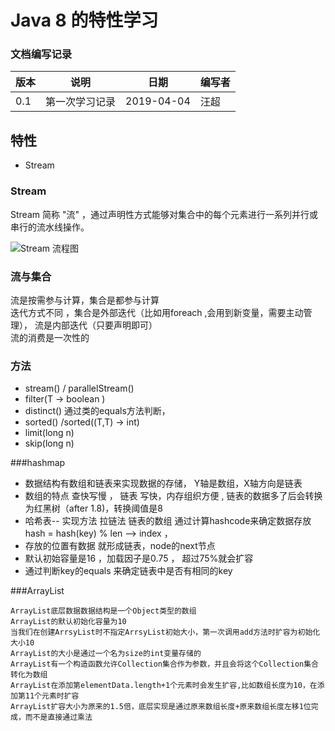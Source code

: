 # Java 8 的特性学习


### 文档编写记录

版本    |   说明    |   日期   | 编写者 
-------| ----------| ---------| --------
 0.1   | 第一次学习记录 |  2019-04-04 |  汪超
 
 
 ## 特性
 - Stream
 
 
 
 
 ### Stream 
 
  Stream 简称 "流" ，通过声明性方式能够对集合中的每个元素进行一系列并行或串行的流水线操作。
  
  ![Stream 流程图](https://upload-images.jianshu.io/upload_images/8807674-7deaa650e3d8bae8.png?imageMogr2/auto-orient/)

  
###  流与集合
 流是按需参与计算，集合是都参与计算   
 迭代方式不同 ，集合是外部迭代（比如用foreach ,会用到新变量，需要主动管理）， 流是内部迭代（只要声明即可）  
 流的消费是一次性的
 
### 方法 
 - stream() / parallelStream() 
 - filter(T -> boolean )
 - distinct()   通过类的equals方法判断， 
 - sorted() /sorted((T,T) -> int)
 - limit(long n) 
 - skip(long n)
 
###hashmap 
- 数据结构有数组和链表来实现数据的存储，   Y轴是数组，X轴方向是链表
- 数组的特点 查快写慢 ， 链表 写快，内存组织方便  , 链表的数据多了后会转换为红黑树（after 1.8)，转换阈值是8   
- 哈希表-- 实现方法 拉链法   链表的数组  通过计算hashcode来确定数据存放  hash = hash(key) % len --> index   ，   
- 存放的位置有数据 就形成链表，node的next节点
- 默认初始容量是16 ，加载因子是0.75 ， 超过75%就会扩容
- 通过判断key的equals 来确定链表中是否有相同的key

###ArrayList 
```
ArrayList底层数据数据结构是一个Object类型的数组
ArrayList的默认初始化容量为10
当我们在创建ArrsyList时不指定ArrsyList初始大小，第一次调用add方法时扩容为初始化大小10
ArrayList的大小是通过一个名为size的int变量存储的
ArrayList有一个构造函数允许Collection集合作为参数，并且会将这个Collection集合转化为数组
ArrayList在添加第elementData.length+1个元素时会发生扩容,比如数组长度为10，在添加第11个元素时扩容
ArrayList扩容大小为原来的1.5倍，底层实现是通过原来数组长度+原来数组长度左移1位完成，而不是直接通过乘法
```




 
